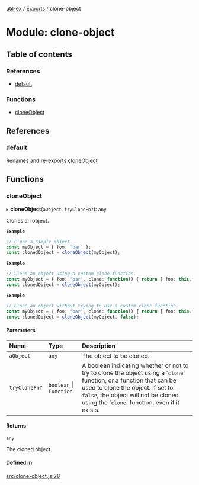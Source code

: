 [util-ex](../README.md) / [Exports](../modules.md) / clone-object

# Module: clone-object

## Table of contents

### References

- [default](clone_object.md#default)

### Functions

- [cloneObject](clone_object.md#cloneobject)

## References

### default

Renames and re-exports [cloneObject](clone_object.md#cloneobject)

## Functions

### cloneObject

▸ **cloneObject**(`aObject`, `tryCloneFn?`): `any`

Clones an object.

**`Example`**

```ts
// Clone a simple object.
const myObject = { foo: 'bar' };
const clonedObject = cloneObject(myObject);
```

**`Example`**

```ts
// Clone an object using a custom clone function.
const myObject = { foo: 'bar', clone: function() { return { foo: this.foo }; } };
const clonedObject = cloneObject(myObject);
```

**`Example`**

```ts
// Clone an object without trying to use a custom clone function.
const myObject = { foo: 'bar', clone: function() { return { foo: this.foo }; } };
const clonedObject = cloneObject(myObject, false);
```

#### Parameters

| Name | Type | Description |
| :------ | :------ | :------ |
| `aObject` | `any` | The object to be cloned. |
| `tryCloneFn?` | `boolean` \| `Function` | A boolean indicating whether or not to try to clone the object using a '`clone`' function, or a function that can be used to clone the object. If set to `false`, the object will not be cloned using the '`clone`' function, even if it exists. |

#### Returns

`any`

The cloned object.

#### Defined in

[src/clone-object.js:28](https://github.com/snowyu/util-ex.js/blob/fa686d8/src/clone-object.js#L28)
